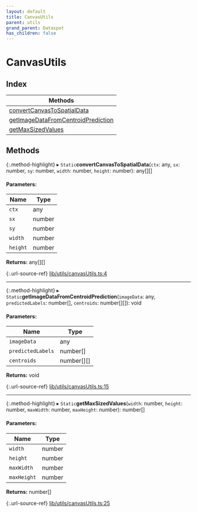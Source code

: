 ```yaml
---
layout: default
title: CanvasUtils
parent: utils
grand_parent: Dataspot
has_children: false
---
```


# CanvasUtils

## Index

| Methods |
|-----------|
| [convertCanvasToSpatialData](#convertcanvastospatialdata) |
| [getImageDataFromCentroidPrediction](#getimagedatafromcentroidprediction) |
| [getMaxSizedValues](#getmaxsizedvalues) |

## Methods

{:.method-highlight}
▸ `Static`**convertCanvasToSpatialData**(`ctx`: any, `sx`: number, `sy`: number, `width`: number, `height`: number): any[][]

#### Parameters:

Name | Type |
------ | ------ |
`ctx` | any |
`sx` | number |
`sy` | number |
`width` | number |
`height` | number |

**Returns:** any[][]

{:.url-source-ref}
[lib/utils/canvasUtils.ts:4](https://github.com/ascentcore/dataspot/blob/3098228/lib/utils/canvasUtils.ts#L4)

___

{:.method-highlight}
▸ `Static`**getImageDataFromCentroidPrediction**(`imageData`: any, `predictedLabels`: number[], `centroids`: number[][]): void

#### Parameters:

Name | Type |
------ | ------ |
`imageData` | any |
`predictedLabels` | number[] |
`centroids` | number[][] |

**Returns:** void

{:.url-source-ref}
[lib/utils/canvasUtils.ts:15](https://github.com/ascentcore/dataspot/blob/3098228/lib/utils/canvasUtils.ts#L15)

___

{:.method-highlight}
▸ `Static`**getMaxSizedValues**(`width`: number, `height`: number, `maxWidth`: number, `maxHeight`: number): number[]

#### Parameters:

Name | Type |
------ | ------ |
`width` | number |
`height` | number |
`maxWidth` | number |
`maxHeight` | number |

**Returns:** number[]

{:.url-source-ref}
[lib/utils/canvasUtils.ts:25](https://github.com/ascentcore/dataspot/blob/3098228/lib/utils/canvasUtils.ts#L25)
